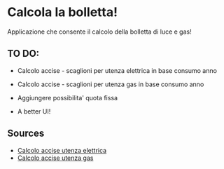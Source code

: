 
# Calcola la bolletta!

Applicazione che consente il calcolo della bolletta di luce e gas!




## TO DO:

- Calcolo accise - scaglioni per utenza elettrica in base consumo anno

- Calcolo accise - scaglioni per utenza gas in base consumo anno

- Aggiungere possibilita' quota fissa

- A better UI!


## Sources

 - [Calcolo accise utenza elettrica](https://www.servizioelettriconazionale.it/it-IT/tariffe/costo-fornitura/tabella-imposte-energia-elettrica)
 - [Calcolo accise utenza gas](https://luce-gas.it/guida/bolletta/gas/imposte)
 

